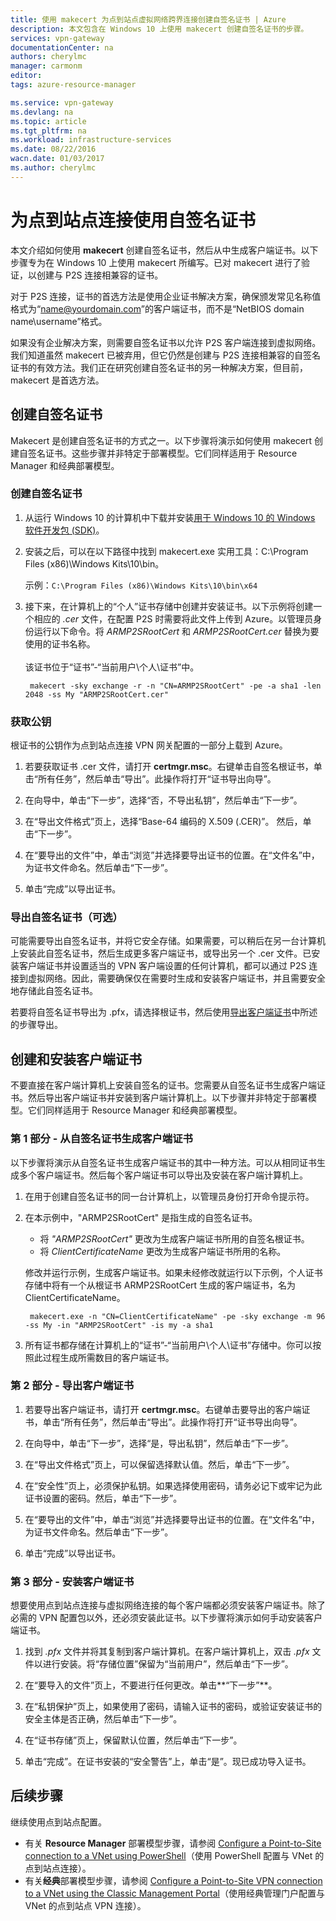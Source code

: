 ```yaml
---
title: 使用 makecert 为点到站点虚拟网络跨界连接创建自签名证书 | Azure
description: 本文包含在 Windows 10 上使用 makecert 创建自签名证书的步骤。
services: vpn-gateway
documentationCenter: na
authors: cherylmc
manager: carmonm
editor: 
tags: azure-resource-manager

ms.service: vpn-gateway
ms.devlang: na
ms.topic: article
ms.tgt_pltfrm: na
ms.workload: infrastructure-services
ms.date: 08/22/2016
wacn.date: 01/03/2017
ms.author: cherylmc
---
```


# 为点到站点连接使用自签名证书

本文介绍如何使用 **makecert** 创建自签名证书，然后从中生成客户端证书。以下步骤专为在 Windows 10 上使用 makecert 所编写。已对 makecert 进行了验证，以创建与 P2S 连接相兼容的证书。

对于 P2S 连接，证书的首选方法是使用企业证书解决方案，确保颁发常见名称值格式为“name@yourdomain.com”的客户端证书，而不是“NetBIOS domain name\\username”格式。

如果没有企业解决方案，则需要自签名证书以允许 P2S 客户端连接到虚拟网络。我们知道虽然 makecert 已被弃用，但它仍然是创建与 P2S 连接相兼容的自签名证书的有效方法。我们正在研究创建自签名证书的另一种解决方案，但目前，makecert 是首选方法。

## 创建自签名证书

Makecert 是创建自签名证书的方式之一。以下步骤将演示如何使用 makecert 创建自签名证书。这些步骤并非特定于部署模型。它们同样适用于 Resource Manager 和经典部署模型。

### 创建自签名证书

1. 从运行 Windows 10 的计算机中下载并安装[用于 Windows 10 的 Windows 软件开发包 (SDK)](https://dev.windows.com/downloads/windows-10-sdk)。

2. 安装之后，可以在以下路径中找到 makecert.exe 实用工具：C:\\Program Files (x86)\\Windows Kits\\10\\bin<arch>。

    示例：`C:\Program Files (x86)\Windows Kits\10\bin\x64`

3. 接下来，在计算机上的“个人”证书存储中创建并安装证书。以下示例将创建一个相应的 *.cer* 文件，在配置 P2S 时需要将此文件上传到 Azure。以管理员身份运行以下命令。将 *ARMP2SRootCert* 和 *ARMP2SRootCert.cer* 替换为要使用的证书名称。<br><br>该证书位于“证书”-“当前用户\\个人\\证书”中。

        makecert -sky exchange -r -n "CN=ARMP2SRootCert" -pe -a sha1 -len 2048 -ss My "ARMP2SRootCert.cer"

###  <a name="rootpublickey"></a>获取公钥

根证书的公钥作为点到站点连接 VPN 网关配置的一部分上载到 Azure。

1. 若要获取证书 .cer 文件，请打开 **certmgr.msc**。右键单击自签名根证书，单击“所有任务”，然后单击“导出”。此操作将打开“证书导出向导”。

2. 在向导中，单击“下一步”，选择“否，不导出私钥”，然后单击“下一步”。

3. 在“导出文件格式”页上，选择“Base-64 编码的 X.509 (.CER)”。 然后，单击“下一步”。

4. 在“要导出的文件”中，单击“浏览”并选择要导出证书的位置。在“文件名”中，为证书文件命名。然后单击“下一步”。

5. 单击“完成”以导出证书。

### 导出自签名证书（可选）

可能需要导出自签名证书，并将它安全存储。如果需要，可以稍后在另一台计算机上安装此自签名证书，然后生成更多客户端证书，或导出另一个 .cer 文件。已安装客户端证书并设置适当的 VPN 客户端设置的任何计算机，都可以通过 P2S 连接到虚拟网络。因此，需要确保仅在需要时生成和安装客户端证书，并且需要安全地存储此自签名证书。

若要将自签名证书导出为 .pfx，请选择根证书，然后使用[导出客户端证书](#clientkey)中所述的步骤导出。

## 创建和安装客户端证书

不要直接在客户端计算机上安装自签名的证书。您需要从自签名证书生成客户端证书。然后导出客户端证书并安装到客户端计算机上。以下步骤并非特定于部署模型。它们同样适用于 Resource Manager 和经典部署模型。

### 第 1 部分 - 从自签名证书生成客户端证书

以下步骤将演示从自签名证书生成客户端证书的其中一种方法。可以从相同证书生成多个客户端证书。然后每个客户端证书可以导出及安装在客户端计算机上。

1. 在用于创建自签名证书的同一台计算机上，以管理员身份打开命令提示符。

2. 在本示例中，"ARMP2SRootCert" 是指生成的自签名证书。
    - 将 *"ARMP2SRootCert"* 更改为生成客户端证书所用的自签名根证书。
    - 将 *ClientCertificateName* 更改为生成客户端证书所用的名称。

    修改并运行示例，生成客户端证书。如果未经修改就运行以下示例，个人证书存储中将有一个从根证书 ARMP2SRootCert 生成的客户端证书，名为 ClientCertificateName。

        makecert.exe -n "CN=ClientCertificateName" -pe -sky exchange -m 96 -ss My -in "ARMP2SRootCert" -is my -a sha1

4. 所有证书都存储在计算机上的“证书”-“当前用户\\个人\\证书”存储中。你可以按照此过程生成所需数目的客户端证书。

### <a name="clientkey"></a>第 2 部分 - 导出客户端证书

1. 若要导出客户端证书，请打开 **certmgr.msc**。右键单击要导出的客户端证书，单击“所有任务”，然后单击“导出”。此操作将打开“证书导出向导”。

2. 在向导中，单击“下一步”，选择“是，导出私钥”，然后单击“下一步”。

3. 在“导出文件格式”页上，可以保留选择默认值。然后，单击“下一步”。

4. 在“安全性”页上，必须保护私钥。如果选择使用密码，请务必记下或牢记为此证书设置的密码。然后，单击“下一步”。

5. 在“要导出的文件”中，单击“浏览”并选择要导出证书的位置。在“文件名”中，为证书文件命名。然后单击“下一步”。

6. 单击“完成”以导出证书。

### 第 3 部分 - 安装客户端证书

想要使用点到站点连接与虚拟网络连接的每个客户端都必须安装客户端证书。除了必需的 VPN 配置包以外，还必须安装此证书。以下步骤将演示如何手动安装客户端证书。

1. 找到 *.pfx* 文件并将其复制到客户端计算机。在客户端计算机上，双击 *.pfx* 文件以进行安装。将“存储位置”保留为“当前用户”，然后单击“下一步”。

2. 在“要导入的文件”页上，不要进行任何更改。单击**“下一步”**。

3. 在“私钥保护”页上，如果使用了密码，请输入证书的密码，或验证安装证书的安全主体是否正确，然后单击“下一步”。

4. 在“证书存储”页上，保留默认位置，然后单击“下一步”。

5. 单击“完成”。在证书安装的“安全警告”上，单击“是”。现已成功导入证书。

## 后续步骤

继续使用点到站点配置。

- 有关 **Resource Manager** 部署模型步骤，请参阅 [Configure a Point-to-Site connection to a VNet using PowerShell](./vpn-gateway-howto-point-to-site-rm-ps.md)（使用 PowerShell 配置与 VNet 的点到站点连接）。
- 有关**经典**部署模型步骤，请参阅 [Configure a Point-to-Site VPN connection to a VNet using the Classic Management Portal](./vpn-gateway-point-to-site-create.md)（使用经典管理门户配置与 VNet 的点到站点 VPN 连接）。

<!---HONumber=Mooncake_Quality_Review_1230_2016-->